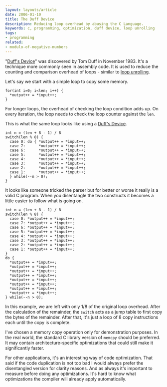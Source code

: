 ```yaml
---
layout: layouts/article
date: 2006-01-10
title: The Duff Device
description: Reducing loop overhead by abusing the C Language.
keywords: c, programming, optimization, duff device, loop unrolling
tags:
- programming
related:
- modulo-of-negative-numbers
---
```


"[Duff's Device][1]" was discovered by Tom Duff in November 1983. It's a technique more commonly seen in assembly code. It is used to reduce the counting and comparison overhead of loops - similar to [loop unrolling][2].

Let's say we start with a simple loop to copy some memory.

    for(int i=0; i<len; i++) {
      *output++ = *input++;
    }

For longer loops, the overhead of checking the loop condition adds up. On every iteration, the loop needs to check the loop counter against the `len`.

This is what the same loop looks like using a [Duff's Device][1].

    int n = (len + 8 - 1) / 8
    switch(len % 8) {
      case 0: do { *output++ = *input++;
      case 7:      *output++ = *input++;
      case 6:      *output++ = *input++;
      case 5:      *output++ = *input++;
      case 4:      *output++ = *input++;
      case 3:      *output++ = *input++;
      case 2:      *output++ = *input++;
      case 1:      *output++ = *input++;
      } while(--n > 0);
    }


It looks like someone tricked the parser but for better or worse it really is a valid C program. When you disentangle the two constructs it becomes a little easier to follow what is going on.

    int n = (len + 8 - 1) / 8
    switch(len % 8) {
      case 0: *output++ = *input++;
      case 7: *output++ = *input++;
      case 6: *output++ = *input++;
      case 5: *output++ = *input++;
      case 4: *output++ = *input++;
      case 3: *output++ = *input++;
      case 2: *output++ = *input++;
      case 1: *output++ = *input++;
    }
    do {
      *output++ = *input++;
      *output++ = *input++;
      *output++ = *input++;
      *output++ = *input++;
      *output++ = *input++;
      *output++ = *input++;
      *output++ = *input++;
      *output++ = *input++;
    } while(--n > 0);

In this example, we are left with only 1/8 of the original loop overhead. After the calculation of the remainder, the `switch` acts as a jump table to first copy the bytes of the remainder. After that, it's just a loop of 8 copy instructions each until the copy is complete.

I've chosen a memory copy operation only for demonstration purposes. In the real world, the standard C library version of `memcpy` should be preferred. It may contain architecture-specific optimizations that could still make it significantly faster.

For other applications, it's an interesting way of code optimization. That said if the code duplication is not too bad I would always prefer the disentangled version for clarity reasons. And as always it's important to measure before doing any optimizations. It's hard to know what optimizations the compiler will already apply automatically.

[1]: https://en.wikipedia.org/wiki/Duff%27s_device
[2]: https://en.wikipedia.org/wiki/Loop_unrolling
